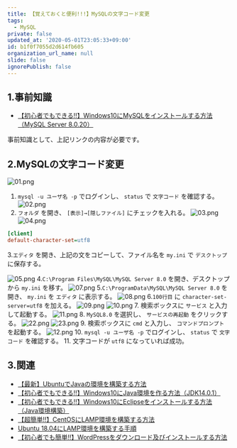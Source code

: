 ```yaml
---
title: 【覚えておくと便利!!!】MySQLの文字コード変更
tags:
  - MySQL
private: false
updated_at: '2020-05-01T23:05:33+09:00'
id: b1f0f7055d2d614fb605
organization_url_name: null
slide: false
ignorePublish: false
---
```

## 1.事前知識
- [【初心者でもできる‼】Windows10にMySQLをインストールする方法（MySQL Server 8.0.20）](https://qiita.com/ryome/items/68766f81f0668ff6876b)

事前知識として、上記リンクの内容が必要です。


## 2.MySQLの文字コード変更

![01.png](https://qiita-image-store.s3.ap-northeast-1.amazonaws.com/0/449867/1e9bfa88-2b2e-5ac9-7982-30682da1c549.png)
1. `mysql -u ユーザ名 -p` でログインし、 `status` で `文字コード` を確認する。
![02.png](https://qiita-image-store.s3.ap-northeast-1.amazonaws.com/0/449867/d6c753e9-1caa-3ca0-1891-8c7fe34b44aa.png)
2. `フォルダ` を開き、 `[表示]→[隠しファイル]` にチェックを入れる。
![03.png](https://qiita-image-store.s3.ap-northeast-1.amazonaws.com/0/449867/edc5f36b-b48a-2bfe-831f-3bb7e7fb569e.png)
![04.png](https://qiita-image-store.s3.ap-northeast-1.amazonaws.com/0/449867/12ed091e-c822-ea4d-9d6d-9b10d48202b4.png)

```:my.ini
[client]
default-character-set=utf8
```

3.`エディタ` を開き、上記の文をコピーして、ファイル名を `my.ini` で `デスクトップ` に保存する。

![05.png](https://qiita-image-store.s3.ap-northeast-1.amazonaws.com/0/449867/9c07a8e9-3ba5-70bc-2a01-eaf45288d220.png)
4.`C:\Program Files\MySQL\MySQL Server 8.0` を開き、デスクトップから `my.ini` を移す。
![07.png](https://qiita-image-store.s3.ap-northeast-1.amazonaws.com/0/449867/d181df00-808a-1a22-e4e5-56a14c02b95f.png)
5.`C:\ProgramData\MySQL\MySQL Server 8.0` を開き、 `my.ini` を `エディタ` に表示する。
![08.png](https://qiita-image-store.s3.ap-northeast-1.amazonaws.com/0/449867/0598f6ff-1727-7a60-cddb-80216fe29564.png)
6.`100行目` に `character-set-server=utf8` を加える。
![09.png](https://qiita-image-store.s3.ap-northeast-1.amazonaws.com/0/449867/0111120d-d00a-ba88-4ff0-73d319a024d8.png)
![10.png](https://qiita-image-store.s3.ap-northeast-1.amazonaws.com/0/449867/419016bc-88c4-3bec-d989-59586f9e9eb9.png)
7. 検索ボックスに `サービス` と入力して起動する。
![11.png](https://qiita-image-store.s3.ap-northeast-1.amazonaws.com/0/449867/096b60fd-5c48-70c2-0a45-db09e54a7626.png)
8. `MySQL8.0` を選択し、 `サービスの再起動` をクリックする。
![22.png](https://qiita-image-store.s3.ap-northeast-1.amazonaws.com/0/449867/73a0e22e-c500-a42a-f60f-82f6ddc13bb3.png)
![23.png](https://qiita-image-store.s3.ap-northeast-1.amazonaws.com/0/449867/351c92f9-efad-b067-c284-7f8cf28112bb.png)
9. 検索ボックスに `cmd` と入力し、 `コマンドプロンプト` を起動する。
![12.png](https://qiita-image-store.s3.ap-northeast-1.amazonaws.com/0/449867/aba47769-e9c6-4b56-9fa6-96619546fa41.png)
10. `mysql -u ユーザ名 -p` でログインし、 `status` で `文字コード` を確認する。
11. 文字コードが `utf8` になっていれば成功。

## 3.関連
- [【最新】UbuntuでJavaの環境を構築する方法](https://qiita.com/ryome/items/37c53e9638a9c6ea146a)
- [【初心者でもできる‼】Windows10にJava環境を作る方法（JDK14.0.1）](https://qiita.com/ryome/items/30135570954e36196821)
- [【初心者でもできる‼】Windows10にEclipseをインストールする方法（Java環境構築）](https://qiita.com/ryome/items/b47c5acdaa52cffbec58)
- [【超簡単!!】CentOSにLAMP環境を構築する方法](https://qiita.com/ryome/items/931abd54c9b8a46c9722)
- [Ubuntu 18.04にLAMP環境を構築する手順](https://qiita.com/ryome/items/be8a811a5a7c175d7c7b)
- [【初心者でも簡単!!】WordPressをダウンロード及びインストールする方法](https://qiita.com/ryome/items/ca73897b67dc9c4a3df0)
